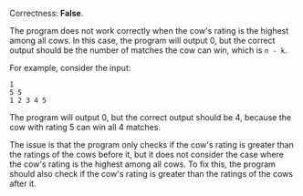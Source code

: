 Correctness: **False**.

The program does not work correctly when the cow's rating is the highest among all cows. In this case, the program will output 0, but the correct output should be the number of matches the cow can win, which is `n - k`.

For example, consider the input:

```
1
5 5
1 2 3 4 5
```

The program will output 0, but the correct output should be 4, because the cow with rating 5 can win all 4 matches.

The issue is that the program only checks if the cow's rating is greater than the ratings of the cows before it, but it does not consider the case where the cow's rating is the highest among all cows. To fix this, the program should also check if the cow's rating is greater than the ratings of the cows after it.